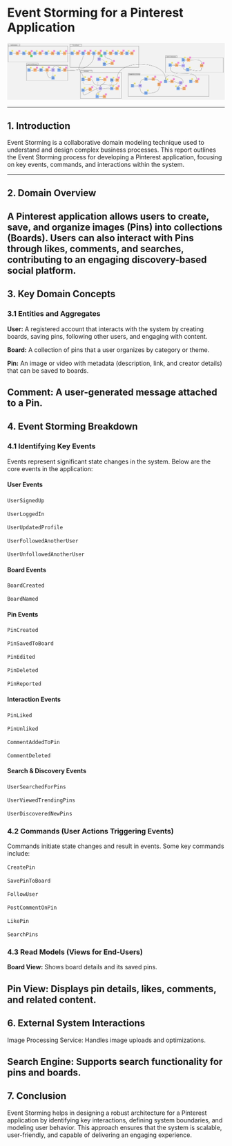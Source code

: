 # Event Storming for a Pinterest Application

![Alt text](<Pinterest Event Storming.jpg>)

---
## 1. Introduction

Event Storming is a collaborative domain modeling technique used to understand and design complex business processes. This report outlines the Event Storming process for developing a Pinterest application, focusing on key events, commands, and interactions within the system.

---
## 2. Domain Overview

A Pinterest application allows users to create, save, and organize images (Pins) into collections (Boards). Users can also interact with Pins through likes, comments, and searches, contributing to an engaging discovery-based social platform.
---
## 3. Key Domain Concepts

### 3.1 Entities and Aggregates

**User:** A registered account that interacts with the system by creating boards, saving pins, following other users, and engaging with content.

**Board:** A collection of pins that a user organizes by category or theme.

**Pin:** An image or video with metadata (description, link, and creator details) that can be saved to boards.

**Comment:** A user-generated message attached to a Pin.
---

## 4. Event Storming Breakdown

### 4.1 Identifying Key Events

Events represent significant state changes in the system. Below are the core events in the application:

#### User Events

`UserSignedUp`

`UserLoggedIn`

`UserUpdatedProfile`

`UserFollowedAnotherUser`

`UserUnfollowedAnotherUser`

#### Board Events

`BoardCreated`

`BoardNamed`

#### Pin Events

`PinCreated`

`PinSavedToBoard`

`PinEdited`

`PinDeleted`

`PinReported`

#### Interaction Events

`PinLiked`

`PinUnliked`

`CommentAddedToPin`

`CommentDeleted`

#### Search & Discovery Events

`UserSearchedForPins`

`UserViewedTrendingPins`

`UserDiscoveredNewPins`

### 4.2 Commands (User Actions Triggering Events)

Commands initiate state changes and result in events. Some key commands include:

`CreatePin`

`SavePinToBoard`

`FollowUser`

`PostCommentOnPin`

`LikePin`

`SearchPins`

### 4.3 Read Models (Views for End-Users)

**Board View:** Shows board details and its saved pins.

**Pin View:** Displays pin details, likes, comments, and related content.
---


## 6. External System Interactions

Image Processing Service: Handles image uploads and optimizations.

Search Engine: Supports search functionality for pins and boards.
---

## 7. Conclusion

Event Storming helps in designing a robust architecture for a Pinterest application by identifying key interactions, defining system boundaries, and modeling user behavior. This approach ensures that the system is scalable, user-friendly, and capable of delivering an engaging experience.